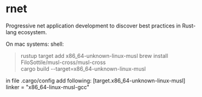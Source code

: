 # rnet
Progressive net application development to discover best practices in Rust-lang
ecosystem. 

On mac systems:
shell: 
>rustup target add x86_64-unknown-linux-musl
>brew install FiloSottile/musl-cross/musl-cross  
>cargo build --target=x86_64-unknown-linux-musl 

in file .cargo/config add following:
[target.x86_64-unknown-linux-musl]
linker = "x86_64-linux-musl-gcc"